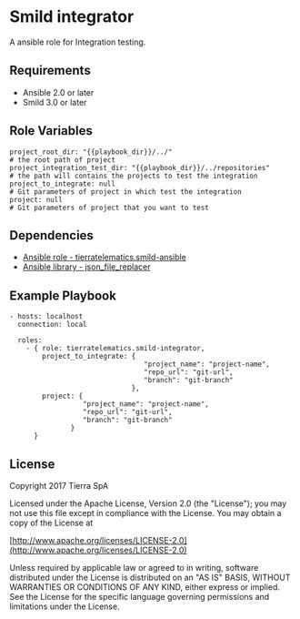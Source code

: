 Smild integrator
=========

A ansible role for Integration testing.

Requirements
------------

* Ansible 2.0 or later
* Smild 3.0 or later

Role Variables
--------------

    project_root_dir: "{{playbook_dir}}/../"                                                # the root path of project
    project_integration_test_dir: "{{playbook_dir}}/../repositories"                        # the path will contains the projects to test the integration
    project_to_integrate: null                                                              # Git parameters of project in which test the integration                                                
    project: null                                                                           # Git parameters of project that you want to test                                               

Dependencies
------------

* [Ansible role - tierratelematics.smild-ansible](https://galaxy.ansible.com/tierratelematics/smild-ansible/)
* [Ansible library - json_file_replacer](https://github.com/tierratelematics/ansible-json-file-replacer)

Example Playbook
----------------

    - hosts: localhost
      connection: local

      roles:
        - { role: tierratelematics.smild-integrator,
            project_to_integrate: {
                                     "project_name": "project-name",
                                     "repo_url": "git-url",
                                     "branch": "git-branch"
                                  },
            project: {
                      "project_name": "project-name",
                      "repo_url": "git-url",
                      "branch": "git-branch"
                   }
          }


License
-------

Copyright 2017 Tierra SpA

Licensed under the Apache License, Version 2.0 (the "License");
you may not use this file except in compliance with the License.
You may obtain a copy of the License at

[http://www.apache.org/licenses/LICENSE-2.0](http://www.apache.org/licenses/LICENSE-2.0)

Unless required by applicable law or agreed to in writing, software
distributed under the License is distributed on an "AS IS" BASIS,
WITHOUT WARRANTIES OR CONDITIONS OF ANY KIND, either express or implied.
See the License for the specific language governing permissions and
limitations under the License.